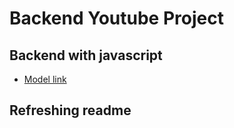 # Backend Youtube Project

## Backend with javascript
- [Model link](https://app.eraser.io/workspace/47FdesIFZmEfw8mRtrmx)

## Refreshing readme